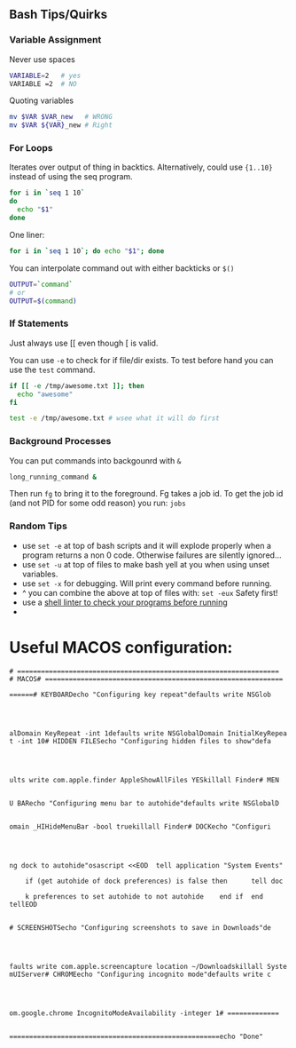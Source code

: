 ## Bash Tips/Quirks


### Variable Assignment
Never use spaces

```bash
VARIABLE=2   # yes
VARIABLE =2  # NO
```

Quoting variables
```bash
mv $VAR $VAR_new   # WRONG
mv $VAR ${VAR}_new # Right
```

### For Loops
Iterates over output of thing in backtics.  Alternatively, could use `{1..10}`
instead of using the seq program.
```bash
for i in `seq 1 10`
do
  echo "$1"
done
```

One liner: 
```bash
for i in `seq 1 10`; do echo "$1"; done
```

You can interpolate command out with either backticks or `$()`
```bash
OUTPUT=`command`
# or
OUTPUT=$(command)
```

### If Statements
Just always use [[ even though [ is valid.  

You can use `-e` to check for if file/dir exists.  To test before hand you can
use the `test` command.

```bash
if [[ -e /tmp/awesome.txt ]]; then
  echo "awesome"
fi

test -e /tmp/awesome.txt # wsee what it will do first
```

### Background Processes

You can put commands into backgounrd with `&`

```bash
long_running_command &
```

Then run `fg` to bring it to the foreground.  Fg takes a job id.  To get the job
id (and not PID for some odd reason) you run: `jobs`

### Random Tips

* use `set -e` at top of bash scripts and it will explode properly when a program returns a non 0 code.  Otherwise failures are silently ignored...  
* use `set -u` at top of files to make bash yell at you when using unset variables.  
* use `set -x` for debugging.  Will print every command before running.  
* ^ you can combine the above at top of files with: `set -eux` Safety first!  
* use a [shell linter to check your programs before running](https://www.shellcheck.net/)  
*



# Useful MACOS configuration:
```
# ==================================================================
# MACOS# ============================================================

======# KEYBOARDecho "Configuring key repeat"defaults write NSGlob




alDomain KeyRepeat -int 1defaults write NSGlobalDomain InitialKeyRepea
t -int 10# HIDDEN FILESecho "Configuring hidden files to show"defa




ults write com.apple.finder AppleShowAllFiles YESkillall Finder# MEN


U BARecho "Configuring menu bar to autohide"defaults write NSGlobalD


omain _HIHideMenuBar -bool truekillall Finder# DOCKecho "Configuri




ng dock to autohide"osascript <<EOD  tell application "System Events"

    if (get autohide of dock preferences) is false then      tell doc

    k preferences to set autohide to not autohide    end if  end tellEOD


# SCREENSHOTSecho "Configuring screenshots to save in Downloads"de




faults write com.apple.screencapture location ~/Downloadskillall Syste
mUIServer# CHROMEecho "Configuring incognito mode"defaults write c




om.google.chrome IncognitoModeAvailability -integer 1# =============


=====================================================echo "Done"

```
